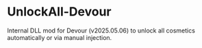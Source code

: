 # UnlockAll-Devour
Internal DLL mod for Devour (v2025.05.06) to unlock all cosmetics automatically or via manual injection.
